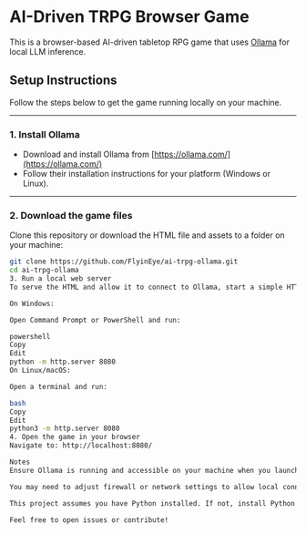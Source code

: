 # AI-Driven TRPG Browser Game

This is a browser-based AI-driven tabletop RPG game that uses [Ollama](https://ollama.com/) for local LLM inference.

## Setup Instructions

Follow the steps below to get the game running locally on your machine.

---

### 1. Install Ollama

- Download and install Ollama from [https://ollama.com/](https://ollama.com/)
- Follow their installation instructions for your platform (Windows or Linux).

---

### 2. Download the game files

Clone this repository or download the HTML file and assets to a folder on your machine:

```bash
git clone https://github.com/FlyinEye/ai-trpg-ollama.git
cd ai-trpg-ollama
3. Run a local web server
To serve the HTML and allow it to connect to Ollama, start a simple HTTP server in the project directory.

On Windows:

Open Command Prompt or PowerShell and run:

powershell
Copy
Edit
python -m http.server 8080
On Linux/macOS:

Open a terminal and run:

bash
Copy
Edit
python3 -m http.server 8080
4. Open the game in your browser
Navigate to: http://localhost:8080/

Notes
Ensure Ollama is running and accessible on your machine when you launch the game.

You may need to adjust firewall or network settings to allow local connections if you run into issues.

This project assumes you have Python installed. If not, install Python from https://python.org.

Feel free to open issues or contribute!

